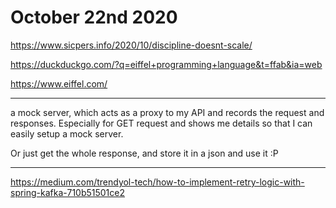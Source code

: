# October 22nd 2020

https://www.sicpers.info/2020/10/discipline-doesnt-scale/

https://duckduckgo.com/?q=eiffel+programming+language&t=ffab&ia=web

https://www.eiffel.com/

---

a mock server, which acts as a proxy to my API and records the request and
responses. Especially for GET request and shows me details so that I can easily
setup a mock server.

Or just get the whole response, and store it in a json and use it :P

---

https://medium.com/trendyol-tech/how-to-implement-retry-logic-with-spring-kafka-710b51501ce2
